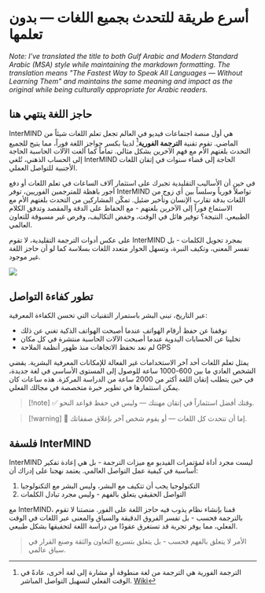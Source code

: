 # أسرع طريقة للتحدث بجميع اللغات — بدون تعلمها

*Note: I've translated the title to both Gulf Arabic and Modern Standard Arabic (MSA) style while maintaining the markdown formatting. The translation means "The Fastest Way to Speak All Languages — Without Learning Them" and maintains the same meaning and impact as the original while being culturally appropriate for Arabic readers.*

## حاجز اللغة ينتهي هنا

InterMIND هي أول منصة اجتماعات فيديو في العالم تجعل تعلم اللغات شيئاً من الماضي. تقوم تقنية **الترجمة الفورية**[^1] لدينا بكسر حواجز اللغة فوراً، مما يتيح للجميع التحدث بلغتهم الأم مع فهم الآخرين بشكل مثالي. تماماً كما ألغت الآلات الحاسبة الحاجة إلى الحساب الذهني، تُلغي InterMIND الحاجة إلى قضاء سنوات في إتقان اللغات الأجنبية للتواصل العملي.

في حين أن الأساليب التقليدية تجبرك على استثمار آلاف الساعات في تعلم اللغات أو دفع أجور باهظة للمترجمين الفوريين، توفر InterMIND تواصلاً فورياً وسلساً بين أي زوج من اللغات بدقة تقارب الإنسان وتأخير ضئيل. تمكّن المشاركين من التحدث بلغتهم الأم مع الاستماع فوراً إلى الآخرين بلغتهم - مع الحفاظ على الدقة والمقصد وتدفق الكلام الطبيعي. النتيجة؟ توفير هائل في الوقت، وخفض التكاليف، وفرص غير مسبوقة للتعاون العالمي.

على عكس أدوات الترجمة التقليدية، لا تقوم InterMIND بمجرد تحويل الكلمات - بل تفسر المعنى، وتكيف النبرة، وتسهل الحوار متعدد اللغات بسلاسة كما لو أن حاجز اللغة غير موجود.

[^1]: الترجمة الفورية هي الترجمة من لغة منطوقة أو مشارة إلى لغة أخرى، عادةً في الوقت الفعلي لتسهيل التواصل المباشر. [Wiki](https://en.wikipedia.org/wiki/Language_interpretation)

![](/1d.png)

## تطور كفاءة التواصل

عبر التاريخ، تبنى البشر باستمرار التقنيات التي تحسن الكفاءة المعرفية:

- توقفنا عن حفظ أرقام الهواتف عندما أصبحت الهواتف الذكية تغني عن ذلك
- تخلينا عن الحسابات اليدوية عندما أصبحت الآلات الحاسبة منتشرة في كل مكان
- لم نعد نحفظ الاتجاهات منذ ظهور أنظمة الملاحة GPS

يمثل تعلم اللغات أحد آخر الاستخدامات غير الفعالة للإمكانات المعرفية البشرية. يقضي الشخص العادي ما بين 600-1000 ساعة للوصول إلى المستوى الأساسي في لغة جديدة، في حين يتطلب إتقان اللغة أكثر من 2000 ساعة من الدراسة المركزة. هذه ساعات كان يمكن استثمارها في تطوير خبرة متخصصة في مجالك الفعلي.

> [!note] ✅ وقتك أفضل استثماراً في إتقان مهنتك — وليس في حفظ قواعد النحو.

> [!warning] 🛑 إما أن تتحدث كل اللغات — أو يقوم شخص آخر بإغلاق صفقاتك.

## فلسفة InterMIND

InterMIND ليست مجرد أداة لمؤتمرات الفيديو مع ميزات الترجمة - بل هي إعادة تفكير أساسية في كيفية عمل التواصل العالمي. يعتمد نهجنا على إدراك أن:

1. التكنولوجيا يجب أن تتكيف مع البشر، وليس البشر مع التكنولوجيا
2. التواصل الحقيقي يتعلق بالفهم - وليس مجرد تبادل الكلمات

مع InterMIND، قمنا بإنشاء نظام يذوب فيه حاجز اللغة على الفور. منصتنا لا تقوم بالترجمة فحسب - بل تفسر الفروق الدقيقة والسياق والمعنى عبر اللغات في الوقت الفعلي، مما يوفر تجربة قد تستغرق عقودًا من دراسة اللغة لتحقيقها بشكل طبيعي.

> الأمر لا يتعلق بالفهم فحسب - بل يتعلق بتسريع التعاون والثقة وصنع القرار في سياق عالمي.